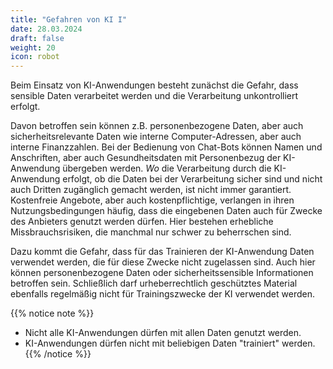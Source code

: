 ```yaml
---
title: "Gefahren von KI I"
date: 28.03.2024
draft: false
weight: 20
icon: robot
---
```

Beim Einsatz von KI-Anwendungen besteht zunächst die Gefahr, dass sensible Daten verarbeitet werden und die Verarbeitung unkontrolliert erfolgt.

Davon betroffen sein können z.B. personenbezogene Daten, aber auch sicherheitsrelevante Daten wie interne Computer-Adressen, aber auch interne Finanzzahlen. Bei der Bedienung von Chat-Bots können Namen und Anschriften, aber auch Gesundheitsdaten mit Personenbezug der KI-Anwendung übergeben werden. *Wo* die Verarbeitung durch die KI-Anwendung erfolgt, ob die Daten bei der Verarbeitung sicher sind und nicht auch Dritten zugänglich gemacht werden, ist nicht immer garantiert. Kostenfreie Angebote, aber auch kostenpflichtige, verlangen in ihren Nutzungsbedingungen häufig, dass die eingebenen Daten auch für Zwecke des Anbieters genutzt werden dürfen. Hier bestehen erhebliche Missbrauchsrisiken, die manchmal nur schwer zu beherrschen sind.

Dazu kommt die Gefahr, dass für das Trainieren der KI-Anwendung Daten verwendet werden, die für diese Zwecke nicht zugelassen sind. Auch hier können personenbezogene Daten oder sicherheitssensible Informationen betroffen sein. Schließlich darf urheberrechtlich geschütztes Material ebenfalls regelmäßig nicht für Trainingszwecke der KI verwendet werden.

{{% notice note %}}
- Nicht alle KI-Anwendungen dürfen mit allen Daten genutzt werden.
- KI-Anwendungen dürfen nicht mit beliebigen Daten "trainiert" werden.
{{% /notice %}}
